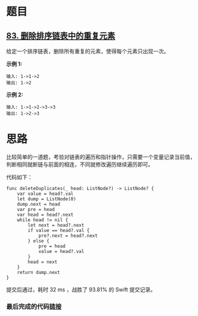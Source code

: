 # 题目

## [83. 删除排序链表中的重复元素](https://leetcode-cn.com/problems/remove-duplicates-from-sorted-list/)

给定一个排序链表，删除所有重复的元素，使得每个元素只出现一次。

**示例 1:**

```
输入: 1->1->2
输出: 1->2
```

**示例 2:**

```
输入: 1->1->2->3->3
输出: 1->2->3
```

# 思路

比较简单的一道题，考验对链表的遍历和指针操作，只需要一个变量记录当前值，判断相同就断链与前面的相连，不同就修改遍历继续遍历即可。

代码如下：

    func deleteDuplicates(_ head: ListNode?) -> ListNode? {
        var value = head?.val
        let dump = ListNode(0)
        dump.next = head
        var pre = head
        var head = head?.next
        while head != nil {
            let next = head?.next
            if value == head?.val {
                pre?.next = head?.next
            } else {
                pre = head
                value = head?.val
            }
            head = next
        }
        return dump.next
    }
    
提交后通过，耗时 32 ms ，战胜了 93.81% 的 Swift 提交记录。

### 最后完成的代码[链接](https://github.com/pepsikirk/LeetCode/blob/master/Algorithm/83.RemoveDuplicatesFromSortedList/code.swift)
